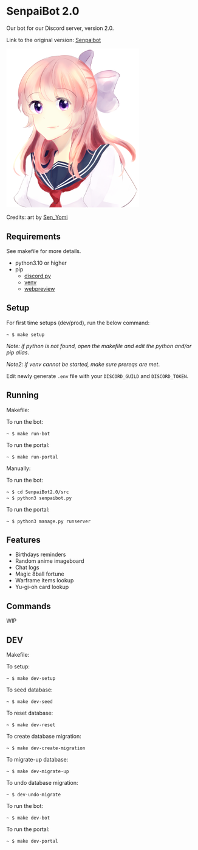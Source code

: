# SenpaiBot 2.0

Our bot for our Discord server, version 2.0.

Link to the original version: [Senpaibot](https://github.com/SnoopySnipe/SenpaiBot)

<p>
<img src="./senpai_bot.png" width="350">
</p>

Credits: art by [Sen_Yomi](https://www.instagram.com/sen_yomi/?hl=en)

## Requirements

See makefile for more details.

- python3.10 or higher
- pip
  - [discord.py](https://discordpy.readthedocs.io/en/stable/)
  - [venv](https://docs.python.org/3/library/venv.html)
  - [webpreview](https://github.com/ludbek/webpreview)

## Setup

For first time setups (dev/prod), run the below command:

```
~ $ make setup
```

_Note: if python is not found, open the makefile and edit the python and/or pip alias_.

_Note2: if venv cannot be started, make sure prereqs are met_.

Edit newly generate `.env` file with your `DISCORD_GUILD` and `DISCORD_TOKEN`.

## Running

Makefile:

To run the bot:

```
~ $ make run-bot
```

To run the portal:

```
~ $ make run-portal
```

Manually:

To run the bot:

```
~ $ cd SenpaiBot2.0/src
~ $ python3 senpaibot.py
```

To run the portal:

```
~ $ python3 manage.py runserver
```

## Features

- Birthdays reminders
- Random anime imageboard
- Chat logs
- Magic 8ball fortune
- Warframe items lookup
- Yu-gi-oh card lookup

## Commands

WIP

## DEV

Makefile:

To setup:

```
~ $ make dev-setup
```

To seed database:

```
~ $ make dev-seed
```

To reset database:

```
~ $ make dev-reset
```

To create database migration:

```
~ $ make dev-create-migration
```

To migrate-up database:

```
~ $ make dev-migrate-up
```

To undo database migration:

```
~ $ dev-undo-migrate
```

To run the bot:

```
~ $ make dev-bot
```

To run the portal:

```
~ $ make dev-portal
```
